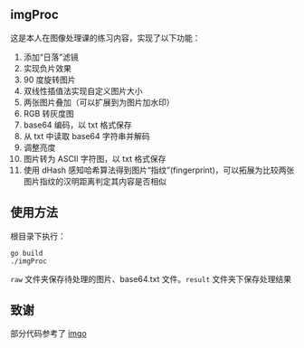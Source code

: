 ## imgProc

这是本人在图像处理课的练习内容，实现了以下功能：

1. 添加“日落”滤镜
2. 实现负片效果
3. 90 度旋转图片
4. 双线性插值法实现自定义图片大小
5. 两张图片叠加（可以扩展到为图片加水印）
6. RGB 转灰度图
7. base64 编码，以 txt 格式保存
8. 从 txt 中读取 base64 字符串并解码
9. 调整亮度
10. 图片转为 ASCII 字符图，以 txt 格式保存
11. 使用 dHash 感知哈希算法得到图片“指纹”(fingerprint)，可以拓展为比较两张图片指纹的汉明距离判定其内容是否相似

## 使用方法

根目录下执行：

```shell
go build
./imgProc
```

`raw` 文件夹保存待处理的图片、base64.txt 文件。`result` 文件夹下保存处理结果

## 致谢

部分代码参考了 [imgo](https://github.com/Comdex/imgo)